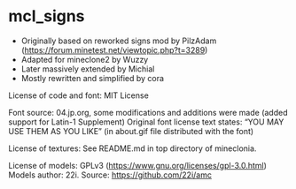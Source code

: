 # mcl_signs

* Originally based on reworked signs mod by PilzAdam (https://forum.minetest.net/viewtopic.php?t=3289)
* Adapted for mineclone2 by Wuzzy
* Later massively extended by Michial
* Mostly rewritten and simplified by cora

License of code and font: MIT License

Font source: 04.jp.org, some modifications and additions were made (added support for Latin-1 Supplement)
Original font license text states: “YOU MAY USE THEM AS YOU LIKE” (in about.gif file distributed with the font)

License of textures: See README.md in top directory of mineclonia.

License of models: GPLv3 (https://www.gnu.org/licenses/gpl-3.0.html)
Models author: 22i.
Source: https://github.com/22i/amc
